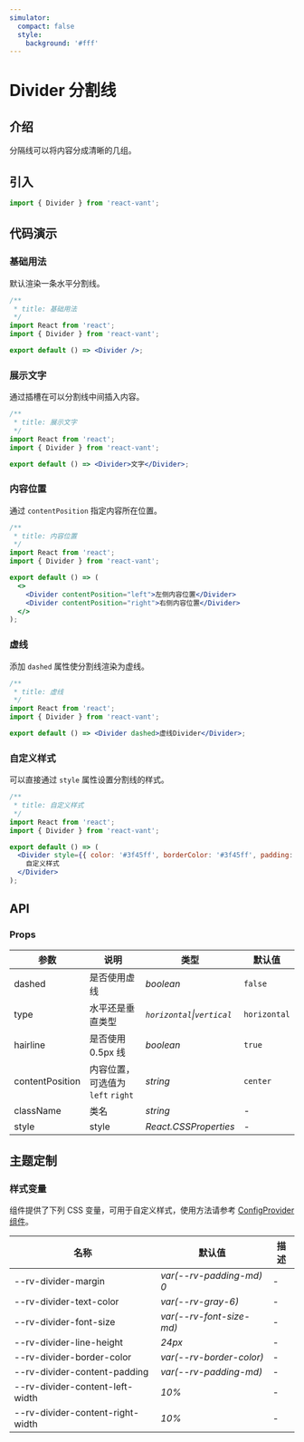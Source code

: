 ```yaml
---
simulator:
  compact: false
  style:
    background: '#fff'
---
```


# Divider 分割线

## 介绍

分隔线可以将内容分成清晰的几组。

## 引入

```js
import { Divider } from 'react-vant';
```

## 代码演示

### 基础用法

默认渲染一条水平分割线。

```jsx
/**
 * title: 基础用法
 */
import React from 'react';
import { Divider } from 'react-vant';

export default () => <Divider />;
```

### 展示文字

通过插槽在可以分割线中间插入内容。

```jsx
/**
 * title: 展示文字
 */
import React from 'react';
import { Divider } from 'react-vant';

export default () => <Divider>文字</Divider>;
```

### 内容位置

通过 `contentPosition` 指定内容所在位置。

```jsx
/**
 * title: 内容位置
 */
import React from 'react';
import { Divider } from 'react-vant';

export default () => (
  <>
    <Divider contentPosition="left">左侧内容位置</Divider>
    <Divider contentPosition="right">右侧内容位置</Divider>
  </>
);
```

### 虚线

添加 `dashed` 属性使分割线渲染为虚线。

```jsx
/**
 * title: 虚线
 */
import React from 'react';
import { Divider } from 'react-vant';

export default () => <Divider dashed>虚线Divider</Divider>;
```

### 自定义样式

可以直接通过 `style` 属性设置分割线的样式。

```jsx
/**
 * title: 自定义样式
 */
import React from 'react';
import { Divider } from 'react-vant';

export default () => (
  <Divider style={{ color: '#3f45ff', borderColor: '#3f45ff', padding: '0 16px' }}>
    自定义样式
  </Divider>
);
```

## API

### Props

| 参数 | 说明 | 类型 | 默认值 |
| --- | --- | --- | --- |
| dashed | 是否使用虚线 | _boolean_ | `false` |
| type | 水平还是垂直类型 | _`horizontal`\|`vertical`_ | `horizontal` |
| hairline | 是否使用 0.5px 线 | _boolean_ | `true` |
| contentPosition | 内容位置，可选值为 `left` `right` | _string_ | `center` |
| className | 类名 | _string_ | - |
| style | style | _React.CSSProperties_ | - |

## 主题定制

### 样式变量

组件提供了下列 CSS 变量，可用于自定义样式，使用方法请参考 [ConfigProvider 组件](/components/config-provider)。

| 名称                             | 默认值                   | 描述 |
| -------------------------------- | ------------------------ | ---- |
| --rv-divider-margin              | _var(--rv-padding-md) 0_ | -    |
| --rv-divider-text-color          | _var(--rv-gray-6)_       | -    |
| --rv-divider-font-size           | _var(--rv-font-size-md)_ | -    |
| --rv-divider-line-height         | _24px_                   | -    |
| --rv-divider-border-color        | _var(--rv-border-color)_ | -    |
| --rv-divider-content-padding     | _var(--rv-padding-md)_   | -    |
| --rv-divider-content-left-width  | _10%_                    | -    |
| --rv-divider-content-right-width | _10%_                    | -    |
